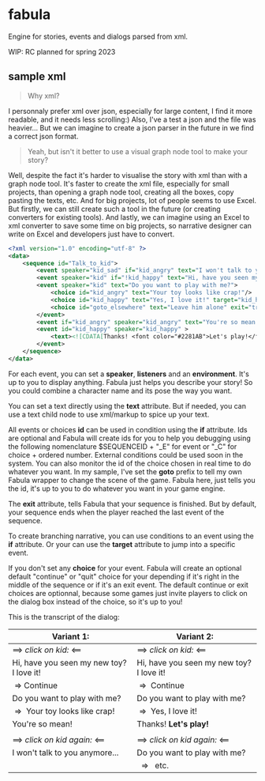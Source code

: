 # fabula
Engine for stories, events and dialogs parsed from xml.

WIP: RC planned for spring 2023

## sample xml

> Why xml? 

I personnaly prefer xml over json, especially for large content, I find it more readable, and it needs less scrolling:)
Also, I've a test a json and the file was heavier...
But we can imagine to create a json parser in the future in we find a correct json format.

> Yeah, but isn't it better to use a visual graph node tool to make your story?

Well, despite the fact it's harder to visualise the story with xml than with a graph node tool. It's faster to create the xml file, especially for small projects, than opening a graph node tool, creating all the boxes, copy pasting the texts, etc. And for big projects, lot of people seems to use Excel. But firstly, we can still create such a tool in the future (or creating converters for existing tools). And lastly, we can imagine using an Excel to xml converter to save some time on big projects, so narrative designer can write on Excel and developers just have to convert.


```xml
<?xml version="1.0" encoding="utf-8" ?>
<data>
    <sequence id="Talk_to_kid">
        <event speaker="kid_sad" if="kid_angry" text="I won't talk to you anymore..." exit="true"/>
        <event speaker="kid" if="!kid_happy" text="Hi, have you seen my new toy? I love it!"/>
        <event speaker="kid" text="Do you want to play with me?">
            <choice id="kid_angry" text="Your toy looks like crap!"/>
            <choice id="kid_happy" text="Yes, I love it!" target="kid_happy"/>
            <choice id="goto_elsewhere" text="Leave him alone" exit="true"/>
        </event>
        <event if="kid_angry" speaker="kid_angry" text="You're so mean!" exit="true"/>
        <event id="kid_happy" speaker="kid_happy" >
            <text><![CDATA[Thanks! <font color="#2281AB">Let's play!</font>]]></text>
        </event>
    </sequence>
</data>
```

For each event, you can set a **speaker**, **listeners** and an **environment**. It's up to you to display anything. Fabula just helps you describe your story! So you could combine a character name and its pose the way you want.

You can set a text directly using the **text** attribute. But if needed, you can use a text child node to use xml/markup to spice up your text.

All events or choices **id** can be used in condition using the **if** attribute. Ids are optional and Fabula will create ids for you to help you debugging using the following nomenclature $SEQUENCEID + "_E" for event or "_C" for choice + ordered number. External conditions could be used soon in the system. You can also monitor the id of the choice chosen in real time to do whatever you want. In my sample, I've set the **goto** prefix to tell my own Fabula wrapper to change the scene of the game. Fabula here, just tells you the id, it's up to you to do whatever you want in your game engine.

The **exit** attribute, tells Fabula that your sequence is finished. But by default, your sequence ends when the player reached the last event of the sequence.

To create branching narrative, you can use conditions to an event using the **if** attribute. Or your can use the **target** attribute to jump into a specific event.

If you don't set any **choice** for your event. Fabula will create an optional default "continue" or "quit" choice for your depending if it's right in the middle of the sequence or if it's an exit event. The default continue or exit choices are optionnal, because some games just invite players to click on the dialog box instead of the choice, so it's up to you!

This is the transcript of the dialog:

| **Variant 1:**   | **Variant 2:**  |
| --------  | ------------------- |
| ==> *click on kid:* <== | ==> *click on kid:* <==  |
| Hi, have you seen my new toy? I love it!    | Hi, have you seen my new toy? I love it!    |
| => Continue    |  =>  Continue    |
| Do you want to play with me?   | Do you want to play with me?    |
|  =>  Your toy looks like crap!    |  =>  Yes, I love it!   |
| You're so mean!   |  Thanks! **Let's play!**    |
|   |   |
| ==> *click on kid again:* <==    |  ==> *click on kid again:* <==   |
| I won't talk to you anymore...  |  Do you want to play with me?   |
|   |   =>   etc.    |

